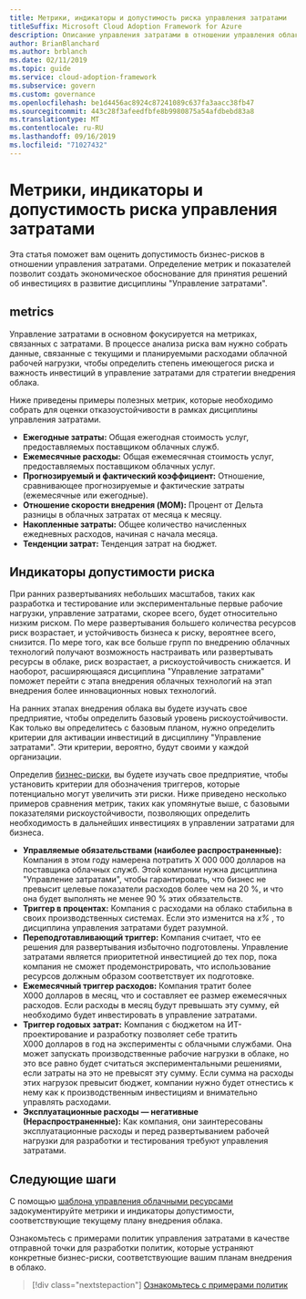 ```yaml
---
title: Метрики, индикаторы и допустимость риска управления затратами
titleSuffix: Microsoft Cloud Adoption Framework for Azure
description: Описание управления затратами в отношении управления облаком
author: BrianBlanchard
ms.author: brblanch
ms.date: 02/11/2019
ms.topic: guide
ms.service: cloud-adoption-framework
ms.subservice: govern
ms.custom: governance
ms.openlocfilehash: be1d4456ac8924c87241089c637fa3aacc38fb47
ms.sourcegitcommit: 443c28f3afeedfbfe8b9980875a54afdbebd83a8
ms.translationtype: MT
ms.contentlocale: ru-RU
ms.lasthandoff: 09/16/2019
ms.locfileid: "71027432"
---
```

# <a name="cost-management-metrics-indicators-and-risk-tolerance"></a>Метрики, индикаторы и допустимость риска управления затратами

Эта статья поможет вам оценить допустимость бизнес-рисков в отношении управления затратами. Определение метрик и показателей позволит создать экономическое обоснование для принятия решений об инвестициях в развитие дисциплины "Управление затратами".

## <a name="metrics"></a>metrics

Управление затратами в основном фокусируется на метриках, связанных с затратами. В процессе анализа риска вам нужно собрать данные, связанные с текущими и планируемыми расходами облачной рабочей нагрузки, чтобы определить степень имеющегося риска и важность инвестиций в управление затратами для стратегии внедрения облака.

Ниже приведены примеры полезных метрик, которые необходимо собрать для оценки отказоустойчивости в рамках дисциплины управления затратами.

- **Ежегодные затраты:** Общая ежегодная стоимость услуг, предоставляемых поставщиком облачных служб.
- **Ежемесячные расходы:** Общая ежемесячная стоимость услуг, предоставляемых поставщиком облачных услуг.
- **Прогнозируемый и фактический коэффициент:** Отношение, сравнивающее прогнозируемые и фактические затраты (ежемесячные или ежегодные).
- **Отношение скорости внедрения (MOM):** Процент от Дельта разницы в облачных затратах от месяца к месяцу.
- **Накопленные затраты:** Общее количество начисленных ежедневных расходов, начиная с начала месяца.
- **Тенденции затрат:** Тенденция затрат на бюджет.

## <a name="risk-tolerance-indicators"></a>Индикаторы допустимости риска

При ранних развертываниях небольших масштабов, таких как разработка и тестирование или экспериментальные первые рабочие нагрузки, управление затратами, скорее всего, будет относительно низким риском. По мере развертывания большего количества ресурсов риск возрастает, и устойчивость бизнеса к риску, вероятнее всего, снизится. По мере того, как все больше групп по внедрению облачных технологий получают возможность настраивать или развертывать ресурсы в облаке, риск возрастает, а рискоустойчивость снижается. И наоборот, расширяющаяся дисциплина "Управление затратами" поможет перейти с этапа внедрения облачных технологий на этап внедрения более инновационных новых технологий.

На ранних этапах внедрения облака вы будете изучать свое предприятие, чтобы определить базовый уровень рискоустойчивости. Как только вы определитесь с базовым планом, нужно определить критерии для активации инвестиций в дисциплину "Управление затратами". Эти критерии, вероятно, будут своими у каждой организации.

Определив [бизнес-риски](./business-risks.md), вы будете изучать свое предприятие, чтобы установить критерии для обозначения триггеров, которые потенциально могут увеличить эти риски. Ниже приведено несколько примеров сравнения метрик, таких как упомянутые выше, с базовыми показателями рискоустойчивости, позволяющих определить необходимость в дальнейших инвестициях в управлении затратами для бизнеса.

- **Управляемые обязательствами (наиболее распространенные):** Компания в этом году намерена потратить X 000 000 долларов на поставщика облачных служб. Этой компании нужна дисциплина "Управление затратами", чтобы гарантировать, что бизнес не превысит целевые показатели расходов более чем на 20 %, и что она будет выполнять не менее 90 % этих обязательств.
- **Триггер в процентах:** Компания с расходами на облако стабильна в своих производственных системах. Если это изменится на _x%_ , то дисциплина управления затратами будет разумной.
- **Переподготавливающий триггер:** Компания считает, что ее решения для развертывания избыточно подготовлены. Управление затратами является приоритетной инвестицией до тех пор, пока компания не сможет продемонстрировать, что использование ресурсов должным образом соответствует их подготовке.
- **Ежемесячный триггер расходов:** Компания тратит более X000 долларов в месяц, что и составляет ее размер ежемесячных расходов. Если расходы в месяц будут превышать эту сумму, ей необходимо будет инвестировать в управление затратами.
- **Триггер годовых затрат:** Компания с бюджетом на ИТ-проектирование и разработку позволяет себе тратить X000 долларов в год на эксперименты с облачными службами. Она может запускать производственные рабочие нагрузки в облаке, но это все равно будет считаться экспериментальными решениями, если затраты на это не превысят эту сумму. Если сумма на расходы этих нагрузок превысит бюджет, компании нужно будет отнестись к нему как к производственным инвестициям и внимательно управлять расходами.
- **Эксплуатационные расходы — негативные (Нераспространенные):** Как компания, они заинтересованы эксплуатационные расходы и перед развертыванием рабочей нагрузки для разработки и тестирования требуют управления затратами.

## <a name="next-steps"></a>Следующие шаги

С помощью [шаблона управления облачными ресурсами](./template.md) задокументируйте метрики и индикаторы допустимости, соответствующие текущему плану внедрения облака.

Ознакомьтесь с примерами политик управления затратами в качестве отправной точки для разработки политик, которые устраняют конкретные бизнес-риски, соответствующие вашим планам внедрения в облако.

> [!div class="nextstepaction"]
> [Ознакомьтесь с примерами политик](./policy-statements.md)
